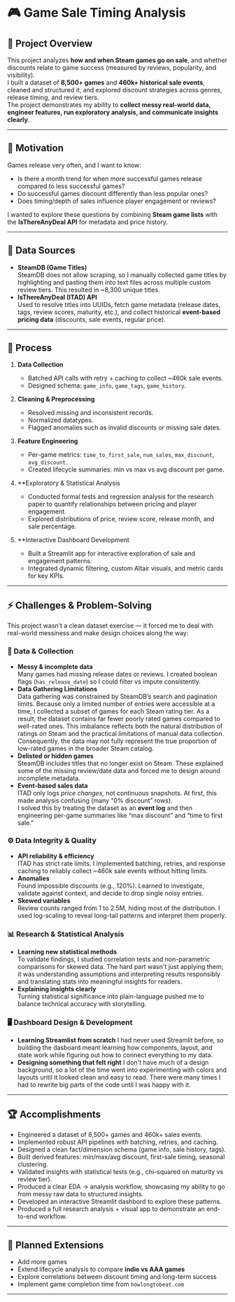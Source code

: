 # 🎮 Game Sale Timing Analysis

## 📌 Project Overview
This project analyzes **how and when Steam games go on sale**, and whether discounts relate to game success (measured by reviews, popularity, and visibility).  
I built a dataset of **8,500+ games** and **460k+ historical sale events**, cleaned and structured it, and explored discount strategies across genres, release timing, and review tiers.  
The project demonstrates my ability to **collect messy real-world data, engineer features, run exploratory analysis, and communicate insights clearly**.

---

## 🚀 Motivation
Games release very often, and I want to know:
- Is there a month trend for when more successful games release compared to less successful games?
- Do successful games discount differently than less popular ones?  
- Does timing/depth of sales influence player engagement or reviews?  

I wanted to explore these questions by combining **Steam game lists** with the **IsThereAnyDeal API** for metadata and price history.

---

## 📂 Data Sources
- **SteamDB (Game Titles)**  
  SteamDB does not allow scraping, so I manually collected game titles by highlighting and pasting them into text files across multiple custom review tiers. This resulted in ~8,300 unique titles.  
- **IsThereAnyDeal (ITAD) API**  
  Used to resolve titles into UUIDs, fetch game metadata (release dates, tags, review scores, maturity, etc.), and collect historical **event-based pricing data** (discounts, sale events, regular price).  

---

## 🔄 Process
1. **Data Collection**  
   - Batched API calls with retry + caching to collect ~460k sale events.  
   - Designed schema: `game_info`, `game_tags`, `game_history`.  

2. **Cleaning & Preprocessing**  
   - Resolved missing and inconsistent records.
   - Normalized datatypes.
   - Flagged anomalies such as invalid discounts or missing sale dates.

3. **Feature Engineering**  
   - Per-game metrics: `time_to_first_sale`, `num_sales`, `max_discount`, `avg_discount`.  
   - Created lifecycle summaries: min vs max vs avg discount per game.

4. **Exploratory & Statistical Analysis
   - Conducted formal tests and regression analysis for the research paper to quantify relationships between pricing and player engagement.
   - Explored distributions of price, review score, release month, and sale percentage.

5. **Interactive Dashboard Development
   - Built a Streamlit app for interactive exploration of sale and engagement patterns.
   - Integrated dynamic filtering, custom Altair visuals, and metric cards for key KPIs.
---

## ⚡ Challenges & Problem-Solving
This project wasn’t a clean dataset exercise — it forced me to deal with real-world messiness and make design choices along the way:

### 🧹 Data & Collection
- **Messy & incomplete data**  
  Many games had missing release dates or reviews. I created boolean flags (`has_release_date`) so I could filter vs impute consistently.  
- **Data Gathering Limitations**  
  Data gathering was constrained by SteamDB’s search and pagination limits. Because only a limited number of entries were accessible at a time, I collected a subset of games for each Steam rating tier. As a result, the dataset contains far fewer poorly rated games compared to well-rated ones. This imbalance reflects both the natural distribution of ratings on Steam and the practical limitations of manual data collection. Consequently, the data may not fully represent the true proportion of low-rated games in the broader Steam catalog. 
- **Delisted or hidden games**  
  SteamDB includes titles that no longer exist on Steam. These explained some of the missing review/date data and forced me to design around incomplete metadata.  
- **Event-based sales data**  
  ITAD only logs *price changes*, not continuous snapshots. At first, this made analysis confusing (many “0% discount” rows).  
  I solved this by treating the dataset as an **event log** and then engineering per-game summaries like “max discount” and “time to first sale.”  

### ⚙️ Data Integrity & Quality
- **API reliability & efficiency**  
  ITAD has strict rate limits. I implemented batching, retries, and response caching to reliably collect ~460k sale events without hitting limits.  
- **Anomalies**  
  Found impossible discounts (e.g., 120%). Learned to investigate, validate against context, and decide to drop single noisy entries.  
- **Skewed variables**  
  Review counts ranged from 1 to 2.5M, hiding most of the distribution. I used log-scaling to reveal long-tail patterns and interpret them properly.

### 📊 Research & Statistical Analysis
- **Learning new statistical methods**  
  To validate findings, I studied correlation tests and non-parametric comparisons for skewed data. The hard part wasn't just applying them; it was understanding assumptions and interpreting results responsibly and translating stats into meaningful insights for readers.
- **Explaining insights clearly**  
  Turning statistical significance into plain-language pushed me to balance technical accuracy with storytelling.

### 🖥️ Dashboard Design & Development
- **Learning Streamlist from scratch**
  I had never used Streamlit before, so building the dasboard meant learning how components, layout, and state work while figuring out how to connect everything to my data.
- **Designing something that felt right**
  I don't have much of a design background, so a lot of the time went into experimenting with colors and layouts until it looked clean and easy to read. There were many times I had to rewrite big parts of the code until I was happy with it.

---

## 🏆 Accomplishments
- Engineered a dataset of 8,500+ games and 460k+ sales events.  
- Implemented robust API pipelines with batching, retries, and caching.  
- Designed a clean fact/dimension schema (game info, sale history, tags).  
- Built derived features: min/max/avg discount, first-sale timing, seasonal clustering.  
- Validated insights with statistical tests (e.g., chi-squared on maturity vs review tier).  
- Produced a clear EDA → analysis workflow, showcasing my ability to go from messy raw data to structured insights.  
- Developed an interactive Streamlit dashbord to explore these patterns.
- Produced a full research analysis + visual app to demonstrate an end-to-end workflow.
---

## 🔮 Planned Extensions
- Add more games
- Extend lifecycle analysis to compare **indie vs AAA games**  
- Explore correlations between discount timing and long-term success  
- Implement game completion time from `howlongtobeat.com`
---